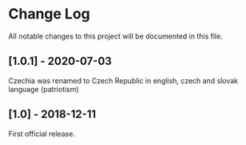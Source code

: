 # Change Log
All notable changes to this project will be documented in this file.

## [1.0.1] - 2020-07-03

Czechia was renamed to Czech Republic in english, czech and slovak language (patriotism)

## [1.0] - 2018-12-11

First official release.
